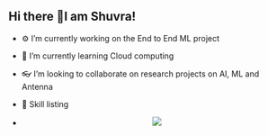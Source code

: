 ## Hi there 👋I am Shuvra! 



- ⚙️ I’m currently working on the End to End ML project 
- 🌱 I’m currently learning Cloud computing 
- 👓 I’m looking to collaborate on research projects on AI, ML and Antenna

- 🤺 Skill listing
- <p align="center">
  <a href="https://skillicons.dev">
    <img src="https://skillicons.dev/icons?i=html,css,git,vim,aws,py,c,cpp,cs,django,flask,github,matlab,mysql,postgres,tensorflow" />
  </a>
</p>


